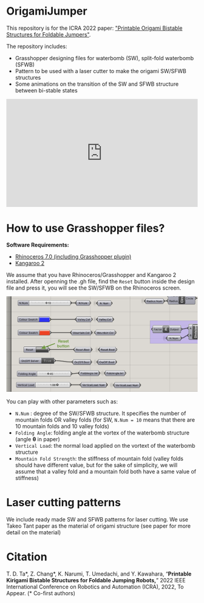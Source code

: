 # OrigamiJumper

This repository is for the ICRA 2022 paper: ["Printable Origami Bistable Structures for Foldable Jumpers"](https://paperpile.com/app/p/753ed2cc-0d89-0440-b57f-7b656842619a).

The repository includes:

- Grasshopper designing files for waterbomb (SW), split-fold waterbomb (SFWB)
- Pattern to be used with a laser cutter to make the origami SW/SFWB structures
- Some animations on the transition of the SW and SFWB structure between bi-stable states

<!-- <p align="center">
<iframe style="position:absolute;top:0;left:0;width:100%;height:100%;" src="https://www.youtube.com/embed/15y4ZFg5i5Y" title="YouTube video player" frameborder="0" allow="accelerometer; autoplay; clipboard-write; encrypted-media; gyroscope; picture-in-picture" allowfullscreen></iframe>
</p> -->

<div>
  <div style="position:relative;padding-top:56.25%;">
    <iframe src="https://www.youtube.com/embed/15y4ZFg5i5Y" title="Origami Jumper Video" frameborder="0" allow="accelerometer; autoplay; clipboard-write; encrypted-media; gyroscope; picture-in-picture" allowfullscreen
      style="position:absolute;top:0;left:0;width:100%;height:100%;"></iframe>
  </div>
</div>

# How to use Grasshopper files?

**Software Requirements:**

- [Rhinoceros 7.0 (including Grasshopper plugin)](https://www.rhino3d.com)
- [Kangaroo 2](https://www.food4rhino.com/en/app/kangaroo-physics)

We assume that you have Rhinoceros/Grasshopper and Kangaroo 2 installed. After openning the .gh file, find the `Reset` button inside the design file and press it, you will see the SW/SFWB on the Rhinoceros screen.

![Grasshopper Reset Button](/docs/assets/images/grasshopper_resetbutton.png)

You can play with other parameters such as:

- `N.Num` : degree of the SW/SFWB structure. It specifies the number of mountain folds OR valley folds (for SW, `N.Num = 10` means that there are 10 mountain folds and 10 valley folds)
- `Folding Angle`: folding angle at the vortex of the waterbomb structure (angle **θ** in paper)
- `Vertical Load`: the normal load applied on the vortext of the waterbomb structure
- `Mountain Fold Strength`: the stiffness of mountain fold (valley folds should have different value, but for the sake of simplicity, we will assume that a valley fold and a mountain fold both have a same value of stiffness)

# Laser cutting patterns

We include ready made SW and SFWB patterns for laser cutting. We use Takeo Tant paper as the material of origami structure (see paper for more detail on the material)

# Citation

T. D. Ta\*, Z. Chang\*, K. Narumi, T. Umedachi, and Y. Kawahara, “**Printable Kirigami Bistable Structures for Foldable Jumping Robots,**” 2022 IEEE International Conference on Robotics and Automation (ICRA), 2022, To Appear. (* Co-first authors)
